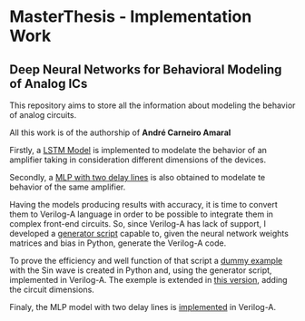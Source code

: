 # MasterThesis - Implementation Work
## Deep Neural Networks for Behavioral Modeling of Analog ICs

This repository aims to store all the information about modeling the behavior of analog circuits.

All this work is of the authorship of **André Carneiro Amaral**

Firstly, a [LSTM Model](https://github.com/oAndreAmaral/MasterThesis/tree/Implementation-Work/1%20-%20PyTorch%20-%20Model%20LSTM) is implemented to modelate the behavior of an amplifier taking in consideration different dimensions of the devices.

Secondly, a [MLP with two delay lines](https://github.com/oAndreAmaral/MasterThesis/tree/Implementation-Work/2%20-%20PyTorch%20-%20Model%20MLP%20Delay%20Lines) is also obtained to modelate te behavior of the same amplifier.

Having the models producing results with accuracy, it is time to convert them to Verilog-A language in order to be possible to integrate them in complex front-end circuits. So, since Verilog-A has lack of support, I developed a [generator script](https://github.com/oAndreAmaral/MasterThesis/tree/Implementation-Work/3%20-%20Generator%20Script%20(Python%20to%20Verilog-A)) capable to, given the neural network weights matrices and bias in Python, generate the Verilog-A code.

To prove the efficiency and well function of that script a [dummy example](https://github.com/oAndreAmaral/MasterThesis/tree/Implementation-Work/4%20-%20VerilogA%20-%20Sin%20Dummy%20Example) with the Sin wave is created in Python and, using the generator script, implemented in Verilog-A. The exemple is extended in [this version](https://github.com/oAndreAmaral/MasterThesis/tree/Implementation-Work/5%20-%20Verilog-A%20-%20Sin%20Dummy%20Example%20(Extension)), adding the circuit dimensions.

Finaly, the MLP model with two delay lines is [implemented](https://github.com/oAndreAmaral/MasterThesis/tree/Implementation-Work/6%20-%20VerilogA%20-%20Model%20MLP%20Delay%20Lines) in Verilog-A.

